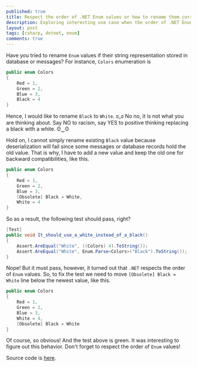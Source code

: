 ```yaml
---
published: true
title: Respect the order of .NET Enum values or how to rename them correctly
description: Exploring interesting use case when the order of .NET Enum values really makes sense
layout: post
tags: [csharp, dotnet, enum]
comments: true
---
```


Have you tried to rename `Enum` values if their string representation stored in database or messages? For instance, `Colors` enumeration is

```c#
public enum Colors
{
    Red = 1,
    Green = 2,
    Blue = 3,
    Black = 4
}
```

Hence, I would like to rename `Black` to `White`. ಠ_ಠ No no, it is not what you are thinking about. Say NO to racism, say YES to positive thinking replacing a black with a white. ʘ‿ʘ

Hold on, I cannot simply rename existing `Black` value because deserialization will fail since some messages or database records hold the old value. That is why, I have to add a new value and keep the old one for backward compatibilities, like this.

```c#
public enum Colors
{
    Red = 1,
    Green = 2,
    Blue = 3,
    [Obsolete] Black = White,
    White = 4
}
```

So as a result, the following test should pass, right?

```c#
[Test]
public void It_should_use_a_white_instead_of_a_black()
{
    Assert.AreEqual("White", ((Colors) 4).ToString());
    Assert.AreEqual("White", Enum.Parse<Colors>("Black").ToString());
}
```

Nope! But it must pass, however, it turned out that `.NET` respects the order of `Enum` values. So, to fix the test we need to move `[Obsolete] Black = White` line below the newest value, like this.

```c#
public enum Colors
{
    Red = 1,
    Green = 2,
    Blue = 3,
    White = 4,
    [Obsolete] Black = White
}
```

Of course, so obvious! And the test above is green. It was interesting to figure out this behavior. Don't forget to respect the order of `Enum` values!

Source code is [here](https://github.com/gaevoy/Gaev.Blog.Examples/blob/2.4.0/Gaev.Blog.Examples.OrderOfEnumValues/OrderOfEnumValuesMatters.cs).